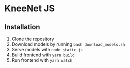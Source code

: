 # KneeNet JS

## Installation

1. Clone the repository
2. Download models by running `bash download_models.sh`
3. Serve models with `node static.js`
4. Build frontend with `yarn build`
5. Run frontend with `yarn watch`
